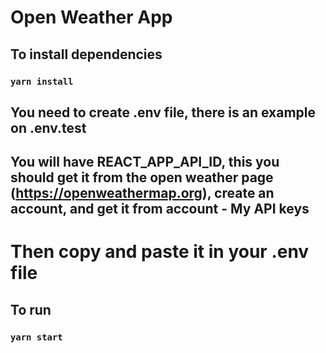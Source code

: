 # Open Weather App

## To install dependencies

### `yarn install`

## You need to create .env file, there is an example on .env.test
## You will have REACT_APP_API_ID, this you should get it from the open weather page (https://openweathermap.org), create an account, and get it from account - My API keys
# Then copy and paste it in your .env file

## To run

### `yarn start`
